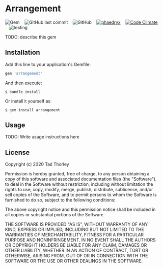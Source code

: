 # Arrangement

![Gem](https://img.shields.io/gem/v/arrangement) &nbsp;&nbsp;
![GitHub last commit](https://img.shields.io/github/last-commit/phaedryx/arrangement) &nbsp;&nbsp;
![GitHub](https://img.shields.io/github/license/phaedryx/arrangement?color=blue) &nbsp;&nbsp;
[![phaedryx](https://circleci.com/gh/phaedryx/arrangement.svg?style=shield)](https://circleci.com/gh/phaedryx/arrangement) &nbsp;&nbsp;
[![Code Climate](https://codeclimate.com/github/phaedryx/arrangement.svg)](https://codeclimate.com/github/phaedryx/arrangement) &nbsp;&nbsp;
![testing](https://img.shields.io/badge/AAA-testing-blue)

TODO: describe this gem

## Installation

Add this line to your application's Gemfile:

```ruby
gem 'arrangement'
```

And then execute:

    $ bundle install

Or install it yourself as:

    $ gem install arrangement

## Usage

TODO: Write usage instructions here

## License

Copyright (c) 2020 Tad Thorley

Permission is hereby granted, free of charge, to any person obtaining a copy
of this software and associated documentation files (the "Software"), to deal
in the Software without restriction, including without limitation the rights
to use, copy, modify, merge, publish, distribute, sublicense, and/or sell
copies of the Software, and to permit persons to whom the Software is
furnished to do so, subject to the following conditions:

The above copyright notice and this permission notice shall be included in
all copies or substantial portions of the Software.

THE SOFTWARE IS PROVIDED "AS IS", WITHOUT WARRANTY OF ANY KIND, EXPRESS OR
IMPLIED, INCLUDING BUT NOT LIMITED TO THE WARRANTIES OF MERCHANTABILITY,
FITNESS FOR A PARTICULAR PURPOSE AND NONINFRINGEMENT. IN NO EVENT SHALL THE
AUTHORS OR COPYRIGHT HOLDERS BE LIABLE FOR ANY CLAIM, DAMAGES OR OTHER
LIABILITY, WHETHER IN AN ACTION OF CONTRACT, TORT OR OTHERWISE, ARISING FROM,
OUT OF OR IN CONNECTION WITH THE SOFTWARE OR THE USE OR OTHER DEALINGS IN
THE SOFTWARE.
